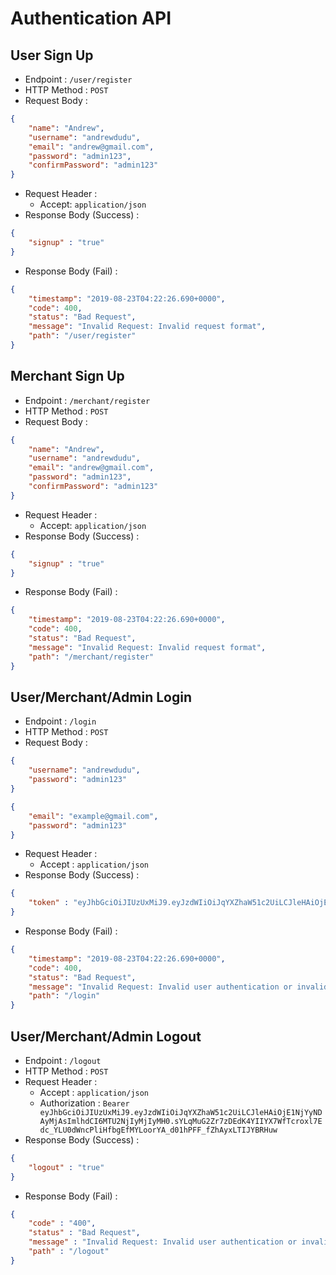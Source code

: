 # Authentication API

## User Sign Up

+ Endpoint : ``/user/register``
+ HTTP Method : `POST`
+ Request Body :
```json
{
	"name": "Andrew",
	"username": "andrewdudu",
	"email": "andrew@gmail.com",
	"password": "admin123",
	"confirmPassword": "admin123"
}
```
+ Request Header : 
	+ Accept: `application/json`
+ Response Body (Success) : 

```json
{
	"signup" : "true"
}
```

+ Response Body (Fail) :

```json
{
	"timestamp": "2019-08-23T04:22:26.690+0000",
    "code": 400,
    "status": "Bad Request",
    "message": "Invalid Request: Invalid request format",
    "path": "/user/register"
}
```

## Merchant Sign Up

+ Endpoint : ``/merchant/register``
+ HTTP Method : `POST`
+ Request Body :
```json
{
	"name": "Andrew",
	"username": "andrewdudu",
	"email": "andrew@gmail.com",
	"password": "admin123",
	"confirmPassword": "admin123"
}
```
+ Request Header : 
	+ Accept: `application/json`
+ Response Body (Success) : 

```json
{
	"signup" : "true"
}
```

+ Response Body (Fail) :

```json
{
	"timestamp": "2019-08-23T04:22:26.690+0000",
    "code": 400,
    "status": "Bad Request",
    "message": "Invalid Request: Invalid request format",
    "path": "/merchant/register"
}
```

## User/Merchant/Admin Login

+ Endpoint : ``/login``
+ HTTP Method : ``POST``
+ Request Body : 
```json
{
	"username": "andrewdudu",
	"password": "admin123"
}
```
```json
{
	"email": "example@gmail.com",
	"password": "admin123"
}
```
+ Request Header : 
	+ Accept : ``application/json``
+ Response Body (Success) :

```json
{
	"token" : "eyJhbGciOiJIUzUxMiJ9.eyJzdWIiOiJqYXZhaW51c2UiLCJleHAiOjE1NjY1NTE5ODksImlhdCI6MTU2NjUzMzk4OX0.Kvx2VZkmckMexnTwK8A3vHSDar3J-K-dCrkJ2jmQtKdAWbw1dAjJ34WXCQXs-WO23OQPTqVF36E1STEhGZFZfg"
}
```

+ Response Body (Fail) : 

```json
{
    "timestamp": "2019-08-23T04:22:26.690+0000",
    "code": 400,
    "status": "Bad Request",
    "message": "Invalid Request: Invalid user authentication or invalid request format",
    "path": "/login"
}
```

## User/Merchant/Admin Logout

+ Endpoint : ``/logout``
+ HTTP Method : ``POST``
+ Request Header : 
	+ Accept : ``application/json``
	+ Authorization : `Bearer eyJhbGciOiJIUzUxMiJ9.eyJzdWIiOiJqYXZhaW51c2UiLCJleHAiOjE1NjYyNDAyMjAsImlhdCI6MTU2NjIyMjIyMH0.sYLqMuG2Zr7zDEdK4YIIYX7WfTcroxl7Edc_YLU0dWncPliHfbgEfMYLoorYA_d01hPFF_fZhAyxLTIJYBRHuw`
+ Response Body (Success) : 

```json
{
	"logout" : "true"
}
```

+ Response Body (Fail) : 

```json
{
	"code" : "400",
    "status" : "Bad Request",
    "message" : "Invalid Request: Invalid user authentication or invalid request format",
    "path" : "/logout"
}
```